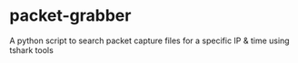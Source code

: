 # packet-grabber
A python script to search packet capture files for a specific IP &amp; time using tshark tools
